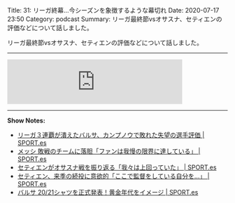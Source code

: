 Title: 31: リーガ終幕…今シーズンを象徴するような幕切れ
Date: 2020-07-17 23:50
Category: podcast
Summary: リーガ最終節vsオサスナ、セティエンの評価などについて話しました。

リーガ最終節vsオサスナ、セティエンの評価などについて話しました。

---

<iframe src="https://anchor.fm/barcafm/embed/episodes/31-egs8dm" height="102px" width="400px" frameborder="0" scrolling="no"></iframe>

---

**Show Notes:**

- [リーガ３連覇が潰えたバルサ、カンプノウで敗れた失望の選手評価 \| SPORT\.es](https://sport-japanese.com/barcelona/news/id/31340)
- [メッシ 敗戦のチームに落胆「ファンは我慢の限界に達している」 \| SPORT\.es](https://sport-japanese.com/barcelona/news/id/31335)
- [セティエンがオサスナ戦を振り返る「我々は上回っていた」 \| SPORT\.es](https://sport-japanese.com/barcelona/news/id/31337)
- [セティエン、来季の続投に意欲的「ここで監督をしている自分を\.\.\.」 \| SPORT\.es](https://sport-japanese.com/barcelona/news/id/31320)
- [バルサ 20/21シャツを正式発表！黄金年代をイメージ \| SPORT\.es](https://sport-japanese.com/barcelona/news/id/31300)
